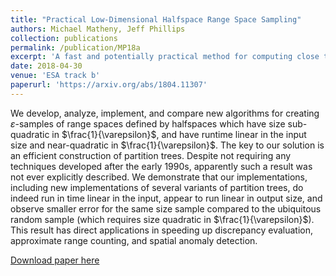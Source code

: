 ```yaml
---
title: "Practical Low-Dimensional Halfspace Range Space Sampling"
authors: Michael Matheny, Jeff Phillips
collection: publications
permalink: /publication/MP18a
excerpt: 'A fast and potentially practical method for computing close to optimal $\varepsilon$-samples for halfspaces.'
date: 2018-04-30
venue: 'ESA track b'
paperurl: 'https://arxiv.org/abs/1804.11307'
---
```

We develop, analyze, implement, and compare new algorithms for creating $\varepsilon$-samples of range spaces defined by halfspaces which have size sub-quadratic in $\frac{1}{\varepsilon}$, and have runtime linear in the input size and near-quadratic in $\frac{1}{\varepsilon}$. The key to our solution is an efficient construction of partition trees. Despite not requiring any techniques developed after the early 1990s, apparently such a result was not ever explicitly described. We demonstrate that our implementations, including new implementations of several variants of partition trees, do indeed run in time linear in the input, appear to run linear in output size, and observe smaller error for the same size sample compared to the ubiquitous random sample (which requires size quadratic in $\frac{1}{\varepsilon}$). This result has direct applications in speeding up discrepancy evaluation, approximate range counting, and spatial anomaly detection. 

[Download paper here](https://arxiv.org/abs/1804.11307)

